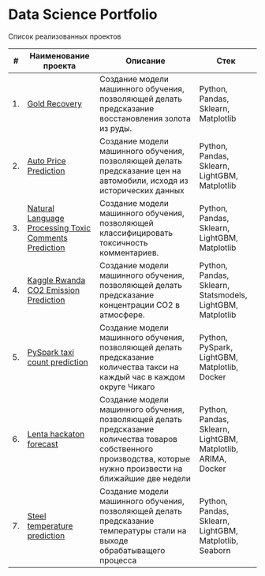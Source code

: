 # Data Science Portfolio

Список реализованных проектов

| #    | Наименование проекта                | Описание                                                     | Стек                                                         |
| ---- | ------------------------------------------------------------ | ------------------------------------------------------------ | ------------------------------------------------------------ |
| 1.   | [Gold Recovery](https://github.com/Aritanos/Data-Science-Projects-Repository/tree/main/Gold%20Recovery) | Cоздание модели машинного обучения, позволяющей делать предсказание восстановления золота из руды. | Python, Pandas, Sklearn, Matplotlib       |
| 2.   | [Auto Price Prediction](https://github.com/Aritanos/Data-Science-Projects-Repository/tree/main/Auto%20Price) | Cоздание модели машинного обучения, позволяющей делать предсказание цен на автомобили, исходя из исторических данных | Python, Pandas, Sklearn, LightGBM, Matplotlib |
| 3.   | [Natural Language Processing Toxic Comments Prediction](https://github.com/Aritanos/Data-Science-Projects-Repository/tree/main/Toxic%20Comments) | Создание модели машинного обучения, позволяющей классифицировать токсичность комментариев.             | Python, Pandas, Sklearn, LightGBM, Matplotlib |
| 4.   | [Kaggle Rwanda CO2 Emission Prediction](https://github.com/Aritanos/Data-Science-Projects-Repository/tree/main/Kaggle%20Rwanda%20CO2%20emission) | Создание модели машинного обучения, позволяющей делать предсказание концентрации CO2 в атмосфере.             | Python, Pandas, Sklearn, Statsmodels, LightGBM, Matplotlib |
| 5.   | [PySpark taxi count prediction](https://github.com/Aritanos/Data-Science-Portfolio/tree/main/PySpark%20Taxi%20count) | Создание модели машинного обучения, позволяющей делать предсказание количества такси на каждый час в каждом округе Чикаго| Python, PySpark, LightGBM, Matplotlib, Docker |
| 6.   | [Lenta hackaton forecast](https://github.com/Aritanos/Data-Science-Portfolio/tree/main/Lenta%20Hackaton%20Forecasting) | Создание модели машинного обучения, позволяющей делать предсказание количества товаров собственного производства, которые нужно произвести на ближайшие две недели| Python, Pandas, Sklearn, LightGBM, Matplotlib, ARIMA, Docker |
| 7.   | [Steel temperature prediction](https://github.com/Aritanos/Data-Science-Portfolio/tree/main/Steel%20Temperature) | Создание модели машинного обучения, позволяющей делать предсказание температуры стали на выходе обрабатыващего процесса| Python, Pandas, Sklearn, LightGBM, Matplotlib, Seaborn|